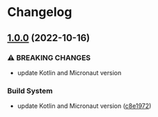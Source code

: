 # Changelog

## [1.0.0](https://github.com/cantte/fruits/compare/v0.1.1...v1.0.0) (2022-10-16)


### ⚠ BREAKING CHANGES

* update Kotlin and Micronaut version

### Build System

* update Kotlin and Micronaut version ([c8e1972](https://github.com/cantte/fruits/commit/c8e197218970fc3cae8d3577d085ea00d8864d59))
